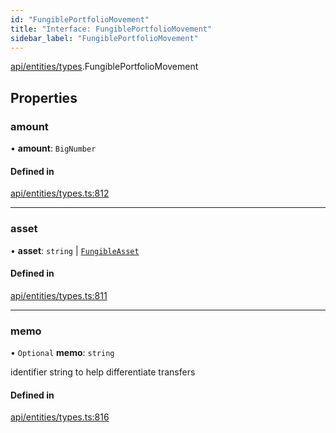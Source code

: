 ```yaml
---
id: "FungiblePortfolioMovement"
title: "Interface: FungiblePortfolioMovement"
sidebar_label: "FungiblePortfolioMovement"
---
```


[api/entities/types](../../../../../modules/API/Entities/Types/Types.md).FungiblePortfolioMovement

## Properties

### amount

• **amount**: `BigNumber`

#### Defined in

[api/entities/types.ts:812](https://github.com/PolymeshAssociation/polymesh-sdk/blob/5b946f904/src/api/entities/types.ts#L812)

___

### asset

• **asset**: `string` \| [`FungibleAsset`](../../../../../classes/API/Entities/Asset/Fungible/FungibleAsset.md)

#### Defined in

[api/entities/types.ts:811](https://github.com/PolymeshAssociation/polymesh-sdk/blob/5b946f904/src/api/entities/types.ts#L811)

___

### memo

• `Optional` **memo**: `string`

identifier string to help differentiate transfers

#### Defined in

[api/entities/types.ts:816](https://github.com/PolymeshAssociation/polymesh-sdk/blob/5b946f904/src/api/entities/types.ts#L816)
